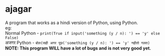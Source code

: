 # ajagar
A program that works as a hindi version of Python, using Python.  
eg:  
Normal Python - `print(True if input('something (y / n): ') == 'y' else False)`  
अजगर Python - `बोल(सही अगर पूछ('something (y / n): ') == 'y' नहीतो गलत)`  
**NOTE: This program WILL have a lot of bugs and is not very good yet.**
